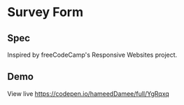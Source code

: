 # Survey Form
## Spec
Inspired by freeCodeCamp's Responsive Websites project.

## Demo
View live https://codepen.io/hameedDamee/full/YgRqxq
